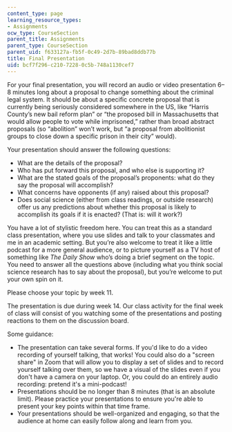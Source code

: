 ```yaml
---
content_type: page
learning_resource_types:
- Assignments
ocw_type: CourseSection
parent_title: Assignments
parent_type: CourseSection
parent_uid: f633127a-fb5f-0c49-2d7b-89bad8ddb77b
title: Final Presentation
uid: bcf7f296-c210-7228-0c5b-748a1130cef7
---
```


For your final presentation, you will record an audio or video presentation 6–8 minutes long about a proposal to change something about the criminal legal system. It should be about a specific concrete proposal that is currently being seriously considered somewhere in the US, like “Harris County’s new bail reform plan” or “the proposed bill in Massachusetts that would allow people to vote while imprisoned,” rather than broad abstract proposals (so “abolition” won’t work, but “a proposal from abolitionist groups to close down a specific prison in their city” would). 

Your presentation should answer the following questions:

*   What are the details of the proposal?
*   Who has put forward this proposal, and who else is supporting it?
*   What are the stated goals of the proposal’s proponents: what do they say the proposal will accomplish?
*   What concerns have opponents (if any) raised about this proposal?
*   Does social science (either from class readings, or outside research) offer us any predictions about whether this proposal is likely to accomplish its goals if it is enacted? (That is: will it work?)

You have a lot of stylistic freedom here. You can treat this as a standard class presentation, where you use slides and talk to your classmates and me in an academic setting. But you’re also welcome to treat it like a little podcast for a more general audience, or to picture yourself as a TV host of something like _The_ _Daily Show_ who’s doing a brief segment on the topic. You need to answer all the questions above (including what you think social science research has to say about the proposal), but you’re welcome to put your own spin on it.

Please choose your topic by week 11.

The presentation is due during week 14. Our class activity for the final week of class will consist of you watching some of the presentations and posting reactions to them on the discussion board. 

Some guidance:

*   The presentation can take several forms. If you'd like to do a video recording of yourself talking, that works! You could also do a "screen share" in Zoom that will allow you to display a set of slides and to record yourself talking over them, so we have a visual of the slides even if you don't have a camera on your laptop. Or, you could do an entirely audio recording: pretend it's a mini-podcast!
*   Presentations should be no longer than 8 minutes (that is an absolute limit). Please practice your presentations to ensure you're able to present your key points within that time frame.
*   Your presentations should be well-organized and engaging, so that the audience at home can easily follow along and learn from you.